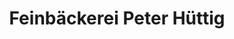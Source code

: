 ---
title: "Feinbäckerei Peter Hüttig"
url: /doebeln/feinbaeckerei-peter-huettig/
shop: Bäckerei
---